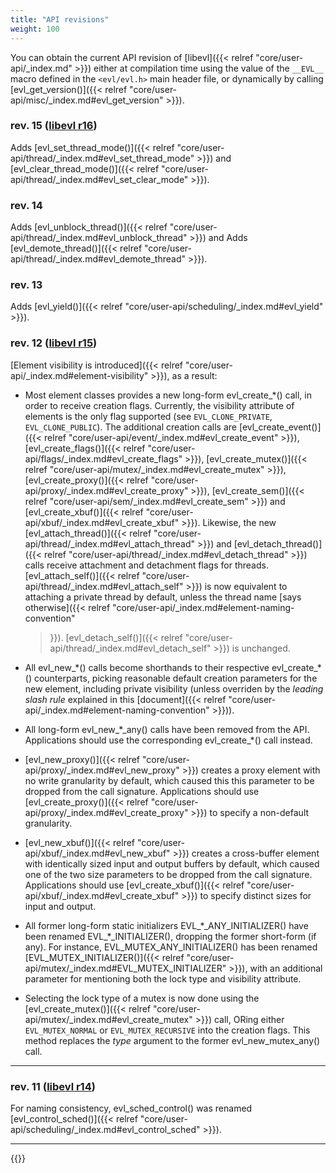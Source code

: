 ```yaml
---
title: "API revisions"
weight: 100
---
```


You can obtain the current API revision of [libevl]({{< relref
"core/user-api/_index.md" >}}) either at compilation time using the
value of the `__EVL__` macro defined in the `<evl/evl.h>` main header
file, or dynamically by calling [evl_get_version()]({{< relref
"core/user-api/misc/_index.md#evl_get_version" >}}).

### rev. 15 ([libevl r16](https://git.evlproject.org/libevl.git/tag/?h=r16))

Adds [evl_set_thread_mode()]({{< relref
"core/user-api/thread/_index.md#evl_set_thread_mode" >}}) and
[evl_clear_thread_mode()]({{< relref
"core/user-api/thread/_index.md#evl_set_clear_mode" >}}).

### rev. 14

Adds [evl_unblock_thread()]({{< relref
"core/user-api/thread/_index.md#evl_unblock_thread" >}}) and Adds
[evl_demote_thread()]({{< relref
"core/user-api/thread/_index.md#evl_demote_thread" >}}).

### rev. 13

Adds [evl_yield()]({{< relref
"core/user-api/scheduling/_index.md#evl_yield" >}}).

### rev. 12 ([libevl r15](https://git.evlproject.org/libevl.git/tag/?h=r15))

[Element visibility is introduced]({{< relref
"core/user-api/_index.md#element-visibility" >}}), as a result:

- Most element classes provides a new long-form evl\_create\_*() call,
  in order to receive creation flags. Currently, the visibility
  attribute of elements is the only flag supported (see
  `EVL_CLONE_PRIVATE`, `EVL_CLONE_PUBLIC`). The additional creation
  calls are [evl_create_event()]({{< relref
  "core/user-api/event/_index.md#evl_create_event" >}}),
  [evl_create_flags()]({{< relref
  "core/user-api/flags/_index.md#evl_create_flags" >}}),
  [evl_create_mutex()]({{< relref
  "core/user-api/mutex/_index.md#evl_create_mutex" >}}),
  [evl_create_proxy()]({{< relref
  "core/user-api/proxy/_index.md#evl_create_proxy" >}}),
  [evl_create_sem()]({{< relref
  "core/user-api/sem/_index.md#evl_create_sem" >}}) and
  [evl_create_xbuf()]({{< relref
  "core/user-api/xbuf/_index.md#evl_create_xbuf" >}}).  Likewise, the
  new [evl_attach_thread()]({{< relref
  "core/user-api/thread/_index.md#evl_attach_thread" >}}) and
  [evl_detach_thread()]({{< relref
  "core/user-api/thread/_index.md#evl_detach_thread" >}}) calls
  receive attachment and detachment flags for
  threads. [evl_attach_self()]({{< relref
  "core/user-api/thread/_index.md#evl_attach_self" >}}) is now
  equivalent to attaching a private thread by default, unless the
  thread name [says otherwise]({{< relref
  "core/user-api/_index.md#element-naming-convention"
  >}}). [evl_detach_self()]({{< relref
  "core/user-api/thread/_index.md#evl_detach_self" >}}) is unchanged.

- All evl\_new\_\*() calls become shorthands to their respective
  evl\_create\_*() counterparts, picking reasonable default creation
  parameters for the new element, including private visibility (unless
  overriden by the _leading slash rule_ explained in this
  [document]({{< relref
  "core/user-api/_index.md#element-naming-convention" >}})).

- All long-form evl\_new\_\*_any() calls have been removed from the
  API. Applications should use the corresponding evl\_create\_*() call
  instead.

- [evl_new_proxy()]({{< relref
  "core/user-api/proxy/_index.md#evl_new_proxy" >}}) creates a proxy
  element with no write granularity by default, which caused this this
  parameter to be dropped from the call signature. Applications should
  use [evl_create_proxy()]({{< relref
  "core/user-api/proxy/_index.md#evl_create_proxy" >}}) to specify a
  non-default granularity.

- [evl_new_xbuf()]({{< relref
  "core/user-api/xbuf/_index.md#evl_new_xbuf" >}}) creates a
  cross-buffer element with identically sized input and output buffers
  by default, which caused one of the two size parameters to be
  dropped from the call signature. Applications should use
  [evl_create_xbuf()]({{< relref
  "core/user-api/xbuf/_index.md#evl_create_xbuf" >}}) to specify
  distinct sizes for input and output.

- All former long-form static initializers EVL\_\*\_ANY_INITIALIZER()
  have been renamed EVL\_\*\_INITIALIZER(), dropping the former
  short-form (if any). For instance, EVL_MUTEX_ANY_INITIALIZER() has
  been renamed [EVL_MUTEX_INITIALIZER()]({{< relref
  "core/user-api/mutex/_index.md#EVL_MUTEX_INITIALIZER" >}}), with an
  additional parameter for mentioning both the lock type and
  visibility attribute.

- Selecting the lock type of a mutex is now done using the
  [evl_create_mutex()]({{< relref
  "core/user-api/mutex/_index.md#evl_create_mutex" >}}) call, ORing
  either `EVL_MUTEX_NORMAL` or `EVL_MUTEX_RECURSIVE` into the creation
  flags. This method replaces the _type_ argument to the former
  evl\_new\_mutex\_any() call.

---

### rev. 11 ([libevl r14](https://git.evlproject.org/libevl.git/tag/?h=r14))

For naming consistency, evl_sched_control() was renamed
[evl_control_sched()]({{< relref
"core/user-api/scheduling/_index.md#evl_control_sched" >}}).

---

{{<lastmodified>}}
